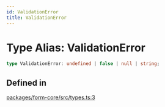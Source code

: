 ```yaml
---
id: ValidationError
title: ValidationError
---
```


# Type Alias: ValidationError

```ts
type ValidationError: undefined | false | null | string;
```

## Defined in

[packages/form-core/src/types.ts:3](https://github.com/TanStack/form/blob/main/packages/form-core/src/types.ts#L3)
